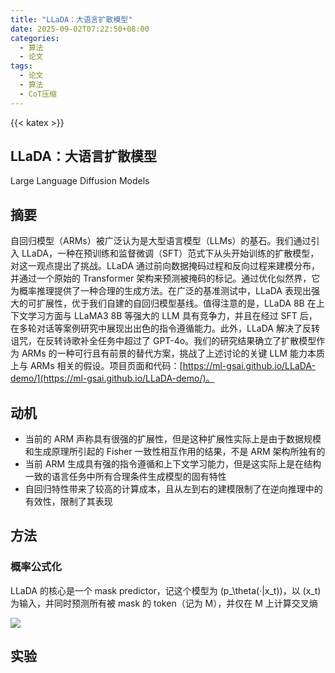 ```yaml
---
title: "LLaDA：大语言扩散模型"
date: 2025-09-02T07:22:50+08:00
categories:
  - 算法
  - 论文
tags:
  - 论文
  - 算法
  - CoT压缩
---
```


{{< katex >}}

## LLaDA：大语言扩散模型

Large Language Diffusion Models

## 摘要

自回归模型（ARMs）被广泛认为是大型语言模型（LLMs）的基石。我们通过引入 LLaDA，一种在预训练和监督微调（SFT）范式下从头开始训练的扩散模型，对这一观点提出了挑战。LLaDA 通过前向数据掩码过程和反向过程来建模分布，并通过一个原始的 Transformer 架构来预测被掩码的标记。通过优化似然界，它为概率推理提供了一种合理的生成方法。在广泛的基准测试中，LLaDA 表现出强大的可扩展性，优于我们自建的自回归模型基线。值得注意的是，LLaDA
8B 在上下文学习方面与 LLaMA3
8B 等强大的 LLM 具有竞争力，并且在经过 SFT 后，在多轮对话等案例研究中展现出出色的指令遵循能力。此外，LLaDA 解决了反转诅咒，在反转诗歌补全任务中超过了 GPT-4o。我们的研究结果确立了扩散模型作为 ARMs 的一种可行且有前景的替代方案，挑战了上述讨论的关键 LLM 能力本质上与 ARMs 相关的假设。项目页面和代码：[https://ml-gsai.github.io/LLaDA-demo/](https://ml-gsai.github.io/LLaDA-demo/)。

## 动机

- 当前的 ARM 声称具有很强的扩展性，但是这种扩展性实际上是由于数据规模和生成原理所引起的 Fisher 一致性相互作用的结果，不是 ARM 架构所独有的
- 当前 ARM 生成具有强的指令遵循和上下文学习能力，但是这实际上是在结构一致的语言任务中所有合理条件生成模型的固有特性
- 自回归特性带来了较高的计算成本，且从左到右的建模限制了在逆向推理中的有效性，限制了其表现

## 方法

### 概率公式化

LLaDA 的核心是一个 mask
predictor，记这个模型为 \(p\_\theta(·|x_t)\)，以 \(x_t\)为输入，并同时预测所有被 mask 的 token（记为 M），并仅在 M 上计算交叉熵

![](/post_imgs/LLaDA%EF%BC%9A%E5%A4%A7%E8%AF%AD%E8%A8%80%E6%89%A9%E6%95%A3%E6%A8%A1%E5%9E%8B/UePkbEhePob2jexOEs8cATfRnGh.png)

## 实验
